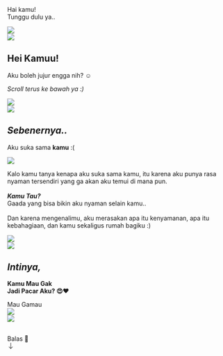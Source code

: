<html lang="id">
<meta charset='UTF-8'/><meta content='width=device-width, initial-scale=1, user-scalable=1, minimum-scale=1, maximum-scale=5' name='viewport'/><meta content='IE=edge' http-equiv='X-UA-Compatible'/>
  <link rel="preconnect" href="https://fonts.googleapis.com">
  <link rel="preconnect" href="https://fonts.gstatic.com" crossorigin>
  <link href="https://fonts.googleapis.com/css2?family=Quicksand:wght@400;700&display=swap" rel="stylesheet">
  <link href="https://fonts.googleapis.com/css2?family=Caveat&display=swap" rel="stylesheet">
  <link href="https://fonts.googleapis.com/css2?family=Nunito+Sans:wght@400;700&display=swap" rel="stylesheet">
  
  <script src="https://cdn.jsdelivr.net/npm/sweetalert2@11.0.19/dist/sweetalert2.all.min.js"></script>
  <script src="https://kit.fontawesome.com/4f3ce16e3e.js" crossorigin="anonymous"></script>
  <script src="https://unpkg.com/typeit@8.7.0/dist/index.umd.js"></script><link href="https://feeldreams.github.io/maukahkamu/style.css" rel="stylesheet" type="text/css" />
  <script src="https://unpkg.com/scrollreveal"></script>
  
<head>
<title>HTML Buat Kamu</title>
<link rel="icon" type="image/x-icon" href="https://malasid.github.io/favicon.png">
<meta name="description" content="HTML Bucin Malas.id">
</head>
<body>
	
   <div class="overlay">
     <div class="loading-message">Hai kamu!<br>Tunggu dulu ya..</div>
   </div>

   <audio src="https://feeldreams.github.io/maukahkamu/seandainya.mp3" id="linkmp3" class="sembunyi"></audio>
   
   <section class="first">
       <div class="wp"><img id="imgsatu" src="https://feeldreams.github.io/maukahkamu/wpsatu.jpg"/></div>
       <img id="first_stiker" class="stiker fade-in" src="https://feeldreams.github.io/bunga.gif"/>
       <h1 class="title">Hei Kamuu!</h1>
       <p class="flip">Aku boleh jujur engga nih? ☺️</p>
       <p class="slide-up"><i>Scroll terus ke bawah ya :)</i></p>
  </section>
  
  <section>
      <div class="wp"><img id="imgdua" src="https://feeldreams.github.io/maukahkamu/wpdua.jpg"/></div>
      <img class="stiker fade-in" src="https://feeldreams.github.io/pusn.gif"/>
      <h2 class="title"><i>Sebenernya..</i></h2>
      <p class="slide-right">Aku suka sama <b class="lingkar">kamu</b> :(</p>
  </section>
  
  <section>
  	<div class="wp"><img id="imgtiga" src="https://feeldreams.github.io/maukahkamu/wptiga.jpg"/></div>
      <p id="teksnimasi">Kalo kamu tanya kenapa aku suka sama kamu, itu karena aku punya rasa nyaman tersendiri yang ga akan aku temui di mana pun.<br><br><b><i>Kamu Tau?</i></b><br>Gaada yang bisa bikin aku nyaman selain kamu..<br><br>Dan karena mengenalimu, aku merasakan apa itu kenyamanan, apa itu kebahagiaan, dan kamu sekaligus rumah bagiku :)</p>
  </section>
  
  <section>
  	<div class="wp"><img id="imgempat" src="https://feeldreams.github.io/maukahkamu/wpempat.jpg"/></div>
      <img class="stiker fade-in" src="https://feeldreams.github.io/bunga.gif"/>
      <h2 class="title"><i>Intinya,</i></h2>
      <p class="slide-right"><b>Kamu Mau Gak<br>Jadi Pacar Aku? 😍❤️</b></p>
      <div id="Tombol">
       <a id="By" onClick="fungsimau()">Mau</a>
       <a id="Bn" onClick="fungsigamau()">Gamau</a>
     </div>
  </section>
  
  <section id="iniakhir">
  	<div class="wp" id="wpakhir"><img src="https://feeldreams.github.io/maukahkamu/wplima.jpg"/></div>
      <img id="stikerakhir" class="stiker fade-in" src="https://feeldreams.github.io/g5.gif"/>
      <img id="stikerakhir2" style="display:none" src="https://feeldreams.github.io/emawh.gif"/>
      <h1 id="judulakhir"></h1>
      <p id="kalimatakhir"></p>
      <p id="palingakhir"></p>
      <div id="TombolWA">
       <a onClick="menuju()">Balas 💌</a>
     </div>
  </section>
  
  <div id="initom" class="menu">
  <a class='tombol' onclick="tes()">
    <svg xmlns="http://www.w3.org/2000/svg" width="16" height="16" fill="currentColor" class="bi bi-arrow-down" viewBox="0 0 16 16"> <path fill-rule="evenodd" d="M8 1a.5.5 0 0 1 .5.5v11.793l3.146-3.147a.5.5 0 0 1 .708.708l-4 4a.5.5 0 0 1-.708 0l-4-4a.5.5 0 0 1 .708-.708L7.5 13.293V1.5A.5.5 0 0 1 8 1z"/> </svg>
  </a>
  </div>

<script>
function fungsimau(){
       fungsi=0;tes();
       teksjudulakhir = "Yeayyy! 🥳";
       tekskalimatakhir = "Makasii udah mau nerima<br>aku jadi pacar kamu, hihi 🤭❤️";
}
function fungsigamau(){
       fungsi=0;tes();
       teksjudulakhir = "Yahhh 😫";
       tekskalimatakhir = "Yaudah kalo kamu gamau,<br>biar aku aja yang jadi<br>pacar kamu, hehe 😆❤️";
}

teksjudulakhir2 = "I Love You";
tekspalingakhir = "Jangan lupa balas pesan<br>ke WhatsApp aku ya! ✨";
  
pesanwhatsapp = "Aku mau kok jadi pacar kamu ><";

const body = document.querySelector("body"); initom.style="opacity:0;bottom:0;transition:none"; audio = new Audio('' + linkmp3.src); function berjatuhan() {const heart = document.createElement("div"); heart.className = "fas fa-heart"; heart.style.left = (Math.random() * 90)+"vw"; heart.style.animationDuration = (Math.random()*3)+2+"s"; body.appendChild(heart);} setInterval(function name(params) {var heartArr = document.querySelectorAll(".fa-heart"); if (heartArr.length > 100) {heartArr[0].remove()}},100);
</script>
<script src="https://malasid.github.io/html/maukahkamu.js"></script>
</body>
</html>
